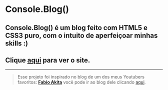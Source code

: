 # Console.Blog()

## **Console.Blog()** é um blog feito com HTML5 e CSS3 puro, com o intuito de aperfeiçoar minhas skills :)
## Clique [aqui](https://nicolas-ruan.github.io/console.blog-/index.html) para ver o site. 
***
> Esse projeto foi inspirado no blog de um dos meus Youtubers favoritos: [**Fabio Akita**](https://www.youtube.com/channel/UCib793mnUOhWymCh2VJKplQ) vocẽ pode ir ao blog dele clicando [aqui](https://www.akitaonrails.com/).
